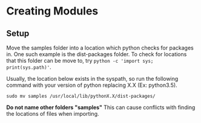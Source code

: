 Creating Modules
======================================

Setup
--------
Move the samples folder into a location which python checks for packages in. One such example is the dist-packages folder. To check for locations that this folder can be move to, try `python -c 'import sys; print(sys.path)'`.

Usually, the location below exists in the syspath, so run the following command with your version of python replacing X.X (Ex: python3.5).
```
sudo mv samples /usr/local/lib/pythonX.X/dist-packages/
```
**Do not name other folders "samples"** This can cause conflicts with finding the locations of files when importing.

